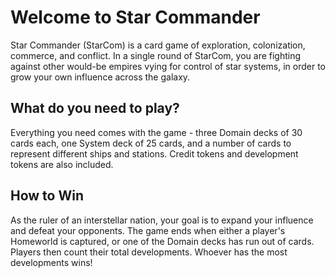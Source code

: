 # Welcome to Star Commander

Star Commander (StarCom) is a card game of exploration, colonization, commerce, and conflict. In a single round of StarCom, you are fighting against other would-be empires vying for control of star systems, in order to grow your own influence across the galaxy.

## What do you need to play?

Everything you need comes with the game - three Domain decks of 30 cards each, one System deck of 25 cards, and a number of cards to represent different ships and stations. Credit tokens and development tokens are also included.

## How to Win

As the ruler of an interstellar nation, your goal is to expand your influence and defeat your opponents. The game ends when either a player's Homeworld is captured, or one of the Domain decks has run out of cards. Players then count their total developments. Whoever has the most developments wins!
